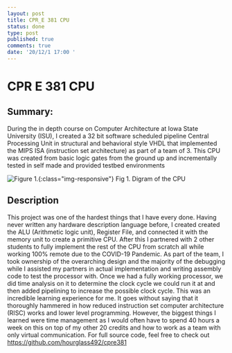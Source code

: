 ```yaml
---
layout: post
title: CPR_E 381 CPU
status: done
type: post
published: true
comments: true
date: '20/12/1 17:00 '
---
```



# CPR E 381 CPU

## Summary:

During the in depth course on Computer Architecture at Iowa State University (ISU), I created a 32 bit software scheduled pipeline Central Processing Unit in structural and behavioral style VHDL that implemented the MIPS ISA (instruction set architecture) as part of a team of 3. This CPU was created from basic logic gates from the ground up and incrementally tested in self made and provided testbed environments


![Figure 1.](/assests/CPR_E-381-CPU-fig1.png){:class="img-responsive"}
Fig 1. Digram of the CPU

## Description
This project was one of the hardest things that I have every done. Having never written any hardware description language before, I created created the ALU (Arithmetic logic unit), Register File, and connected it with the memory unit to create a primitive CPU. After this I partnered with 2 other students to fully implement the rest of the CPU from scratch all while working 100% remote due to the COVID-19 Pandemic. As part of the team, I took ownership of the overarching design and the majority of the debugging while I assisted my partners in actual implementation and writing assembly code to test the processor with. Once we had a fully working processor, we did time analysis on it to determine the clock cycle we could run it at and then added pipelining to increase the possible clock cycle.
This was an incredible learning experience for me. It goes without saying that it thoroughly hammered in how reduced instruction set computer architecture (RISC) works and lower level programming. However, the biggest things I learned were time management as I would often have to spend 40 hours a week on this on top of my other 20 credits and how to work as a team with only virtual communication.
For full source code, feel free to check out https://github.com/hourglass492/cpre381 
